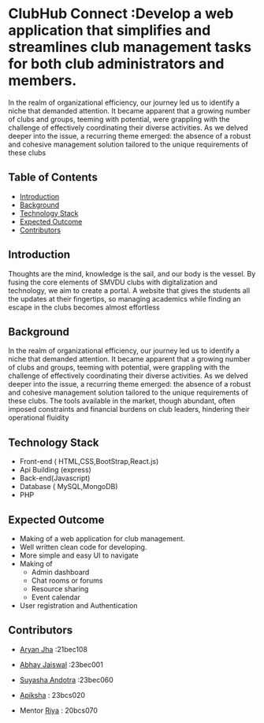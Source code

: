 # ClubHub Connect :Develop a web application that simplifies and streamlines club management tasks for both club administrators and members.

In the realm of organizational efficiency, our journey led us to identify a niche that demanded attention. It became apparent that a growing number of clubs and groups, teeming with potential, were grappling with the challenge of effectively coordinating their diverse activities.
As we delved deeper into the issue, a recurring theme emerged: the absence of a robust and cohesive management solution tailored to the unique requirements of these clubs

## Table of Contents
* [Introduction](https://github.com/DeveloperStudentClubSmvdu/P2T1-ClubHub/edit/main/README.md#introduction)
* [Background](https://github.com/DeveloperStudentClubSmvdu/P2T1-ClubHub/edit/main/README.md#background)
* [Technology Stack](https://github.com/DeveloperStudentClubSmvdu/P2T1-ClubHub/edit/main/README.md#technology-stack)
* [Expected Outcome](https://github.com/DeveloperStudentClubSmvdu/P2T1-ClubHub/edit/main/README.md#expected-outcome)
* [Contributors](https://github.com/DeveloperStudentClubSmvdu/ClubHub-Connect/edit/main/README.md#contributors)

## Introduction
Thoughts are the mind, knowledge is the sail, and our body is the vessel. By fusing the core elements of SMVDU clubs with digitalization and technology, we aim to create a portal. A website that gives the students all the updates at their fingertips, so managing academics while finding an escape in the clubs becomes almost effortless

## Background
In the realm of organizational efficiency, our journey led us to identify a niche that demanded attention. It became apparent that a growing number of clubs and groups, teeming with potential,
were grappling with the challenge of effectively coordinating their diverse activities.
As we delved deeper into the issue, a recurring theme emerged: the absence of a robust and cohesive management solution tailored to the unique requirements of these clubs. The tools available in the market, though abundant, often imposed constraints and financial burdens on club leaders, hindering their operational fluidity

## Technology Stack
* Front-end ( HTML,CSS,BootStrap,React.js)
* Api Building (express)
* Back-end(Javascript)
* Database ( MySQL,MongoDB)
* PHP

## Expected Outcome
* Making of a web application for club management.
* Well written clean code for developing.
* More simple and easy UI to navigate
* Making of
   * Admin dashboard
   * Chat rooms or forums
   * Resource sharing
   * Event calendar
* User registration and Authentication

## Contributors
* [Aryan Jha](https://github.com/ajhaa-2709) :21bec108
* [Abhay Jaiswal](https://github.com/abhayjaiswal8688) :23bec001
* [Suyasha Andotra]() :23bec060
* [Apiksha]() : 23bcs020

* Mentor [Riya](https://github.com/RR-08) : 20bcs070













